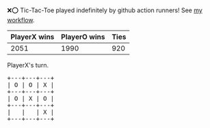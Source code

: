 :x::o: Tic-Tac-Toe played indefinitely by github action runners! See [my workflow](.github/workflows/play.yaml).

|PlayerX wins|PlayerO wins|Ties|
|-|-|-|
|2051|1990|920|

PlayerX's turn.

<pre>
+---+---+---+
| O | O | X |
+---+---+---+
| O | X | O |
+---+---+---+
|   |   | X |
+---+---+---+
</pre>